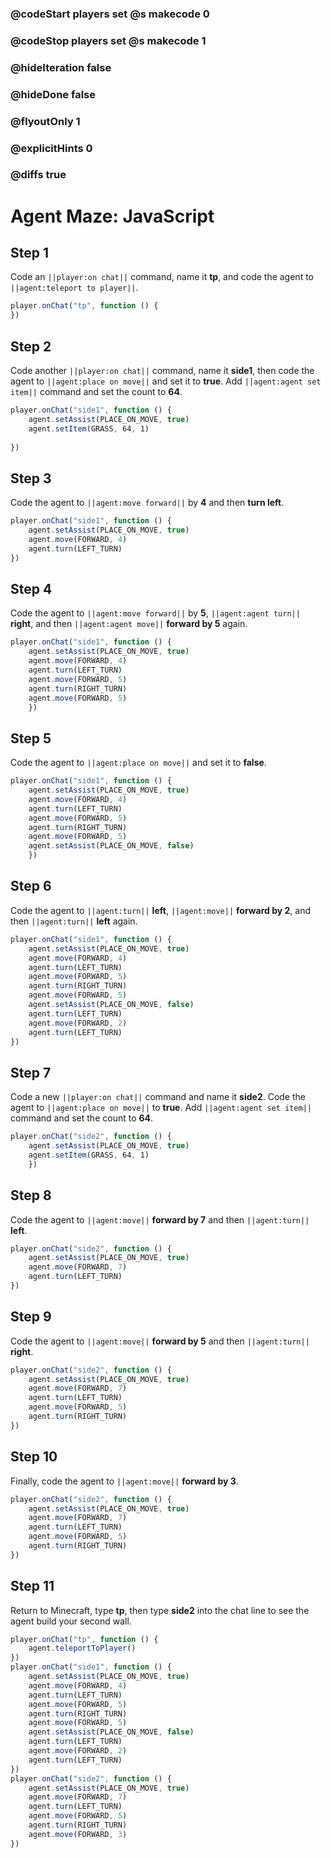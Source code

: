 ### @codeStart players set @s makecode 0
### @codeStop players set @s makecode 1

### @hideIteration false
### @hideDone false
### @flyoutOnly 1
### @explicitHints 0
### @diffs true
# Agent Maze: JavaScript

## Step 1
Code an ``||player:on chat||`` command, name it **tp**, and code the agent to ``||agent:teleport to player||``.

```javascript
player.onChat("tp", function () {
})
```

## Step 2

Code another ``||player:on chat||`` command, name it **side1**, then code the agent to  ``||agent:place on move||`` and set it to **true**. Add ``||agent:agent set item||`` command and set the count to **64**.

```javascript
player.onChat("side1", function () { 
    agent.setAssist(PLACE_ON_MOVE, true)
    agent.setItem(GRASS, 64, 1) 
   
}) 
```

## Step 3

Code the agent to ``||agent:move forward||`` by **4** and then **turn left**.  

```javascript
player.onChat("side1", function () { 
    agent.setAssist(PLACE_ON_MOVE, true) 
    agent.move(FORWARD, 4) 
    agent.turn(LEFT_TURN) 
}) 
```

## Step 4

Code the agent to ``||agent:move forward||`` by **5**, ``||agent:agent turn||`` **right**, and then ``||agent:agent move||`` **forward by 5** again.

```javascript
player.onChat("side1", function () { 
    agent.setAssist(PLACE_ON_MOVE, true) 
    agent.move(FORWARD, 4) 
    agent.turn(LEFT_TURN) 
    agent.move(FORWARD, 5) 
    agent.turn(RIGHT_TURN) 
    agent.move(FORWARD, 5) 
    })
```

## Step 5

Code the agent to ``||agent:place on move||`` and set it to **false**. 

```javascript
player.onChat("side1", function () { 
    agent.setAssist(PLACE_ON_MOVE, true) 
    agent.move(FORWARD, 4) 
    agent.turn(LEFT_TURN) 
    agent.move(FORWARD, 5) 
    agent.turn(RIGHT_TURN) 
    agent.move(FORWARD, 5) 
    agent.setAssist(PLACE_ON_MOVE, false) 
    }) 
```

## Step 6

Code the agent to ``||agent:turn||`` **left**, ``||agent:move||`` **forward by 2**, and then ``||agent:turn||`` **left** again.

```javascript
player.onChat("side1", function () { 
    agent.setAssist(PLACE_ON_MOVE, true) 
    agent.move(FORWARD, 4) 
    agent.turn(LEFT_TURN) 
    agent.move(FORWARD, 5) 
    agent.turn(RIGHT_TURN) 
    agent.move(FORWARD, 5) 
    agent.setAssist(PLACE_ON_MOVE, false) 
    agent.turn(LEFT_TURN) 
    agent.move(FORWARD, 2) 
    agent.turn(LEFT_TURN) 
})
```

## Step 7

Code a new ``||player:on chat||`` command and name it **side2**. Code the agent to ``||agent:place on move||`` to **true**. Add ``||agent:agent set item||`` command and set the count to **64**.

```javascript
player.onChat("side2", function () { 
    agent.setAssist(PLACE_ON_MOVE, true) 
    agent.setItem(GRASS, 64, 1) 
    }) 
```

## Step 8

Code the agent to ``||agent:move||`` **forward by 7** and then ``||agent:turn||`` **left**.

```javascript
player.onChat("side2", function () { 
    agent.setAssist(PLACE_ON_MOVE, true) 
    agent.move(FORWARD, 7) 
    agent.turn(LEFT_TURN) 
})
```

## Step 9

Code the agent to ``||agent:move||`` **forward by 5** and then ``||agent:turn||`` **right**.

```javascript
player.onChat("side2", function () { 
    agent.setAssist(PLACE_ON_MOVE, true) 
    agent.move(FORWARD, 7) 
    agent.turn(LEFT_TURN) 
    agent.move(FORWARD, 5) 
    agent.turn(RIGHT_TURN) 
})
```

## Step 10

Finally, code the agent to ``||agent:move||`` **forward by 3**.

```javascript
player.onChat("side2", function () { 
    agent.setAssist(PLACE_ON_MOVE, true) 
    agent.move(FORWARD, 7) 
    agent.turn(LEFT_TURN) 
    agent.move(FORWARD, 5) 
    agent.turn(RIGHT_TURN) 
})
```

## Step 11

Return to Minecraft, type **tp**, then type **side2** into the chat line to see the agent build your second wall.

```javascript
player.onChat("tp", function () { 
    agent.teleportToPlayer() 
}) 
player.onChat("side1", function () { 
    agent.setAssist(PLACE_ON_MOVE, true) 
    agent.move(FORWARD, 4) 
    agent.turn(LEFT_TURN) 
    agent.move(FORWARD, 5) 
    agent.turn(RIGHT_TURN) 
    agent.move(FORWARD, 5) 
    agent.setAssist(PLACE_ON_MOVE, false) 
    agent.turn(LEFT_TURN) 
    agent.move(FORWARD, 2) 
    agent.turn(LEFT_TURN) 
}) 
player.onChat("side2", function () { 
    agent.setAssist(PLACE_ON_MOVE, true) 
    agent.move(FORWARD, 7) 
    agent.turn(LEFT_TURN) 
    agent.move(FORWARD, 5) 
    agent.turn(RIGHT_TURN) 
    agent.move(FORWARD, 3) 
})
```

